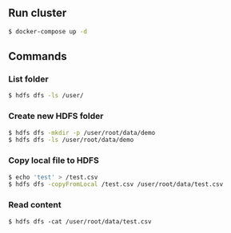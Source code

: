 ## Run cluster

```sh
$ docker-compose up -d
```

## Commands

### List folder

```sh
$ hdfs dfs -ls /user/
```

### Create new HDFS folder

```sh
$ hdfs dfs -mkdir -p /user/root/data/demo
$ hdfs dfs -ls /user/root/data/demo
```

### Copy local file to HDFS

```sh
$ echo 'test' > /test.csv
$ hdfs dfs -copyFromLocal /test.csv /user/root/data/test.csv
```

### Read content 

```
$ hdfs dfs -cat /user/root/data/test.csv
```
